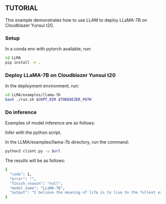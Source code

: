 ## TUTORIAL

This example demonstrates how to use LLAM to deploy LLaMA-7B on Cloudblazer Yunsui t20.

### Setup

In a conda env with pytorch available, run:

```sh
cd LLMA
pip install -e .
```
### Deploy LLaMA-7B on Cloudblazer Yunsui t20 

In the deployment environment, run:

```sh
cd LLMA/examples/llama-7b
bash ./run.sh $CKPT_DIR $TOKENIZER_PATH
```
### Do inference

Examples of model inference are as follows:

Infer with the python script.

In the LLMA/examples/llama-7b directory, run the command:

```sh
python3 client.py -u $url 
```

The results will be as follows:

```sh
{
  "code": 1, 
  "error": "", 
  "finish_reason": "null", 
  "model_name": "LLaMA-7B", 
  "output": "I believe the meaning of life is to live to the fullest extent to help others and to grow spiritually developed through relationships and the expression of gratitude. It's all about who you're surrounded by and the ones who make you smile. I'm a hopeless"
}
```
